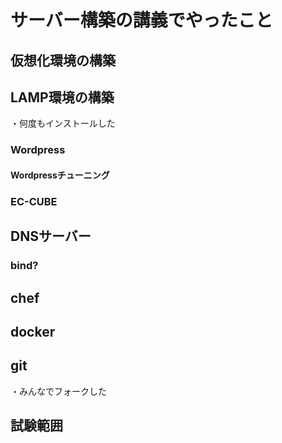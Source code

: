 サーバー構築の講義でやったこと
==================================

## 仮想化環境の構築

## LAMP環境の構築
・何度もインストールした

### Wordpress

#### Wordpressチューニング

### EC-CUBE

## DNSサーバー

### bind?

## chef

## docker

## git
・みんなでフォークした

## 試験範囲

